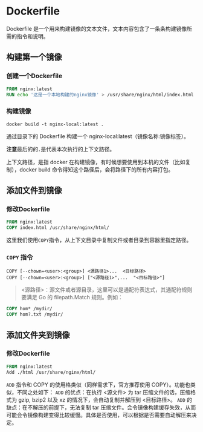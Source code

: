 # Dockerfile
Dockerfile 是一个用来构建镜像的文本文件，文本内容包含了一条条构建镜像所需的指令和说明。

## 构建第一个镜像

### 创建一个Dockerfile
``` Dockerfile
FROM nginx:latest
RUN echo '这是一个本地构建的nginx镜像' > /usr/share/nginx/html/index.html
```

### 构建镜像
```
docker build -t nginx-local:latest .
```
通过目录下的 Dockerfile 构建一个 nginx-local:latest（镜像名称:镜像标签）。

**注意**最后的的```.```是代表本次执行的上下文路径。

上下文路径，是指 docker 在构建镜像，有时候想要使用到本机的文件（比如复制），docker build 命令得知这个路径后，会将路径下的所有内容打包。

## 添加文件到镜像

### 修改Dockerfile
``` Dockerfile
FROM nginx:latest
COPY index.html /usr/share/nginx/html/
```
这里我们使用```COPY```指令，从上下文目录中复制文件或者目录到容器里指定路径。

### ```COPY``` 指令 
```
COPY [--chown=<user>:<group>] <源路径1>...  <目标路径>
COPY [--chown=<user>:<group>] ["<源路径1>",...  "<目标路径>"]
```

> <源路径>：源文件或者源目录，这里可以是通配符表达式，其通配符规则要满足 Go 的 filepath.Match 规则。例如：
``` Dockerfile
COPY hom* /mydir/
COPY hom?.txt /mydir/
```

## 添加文件夹到镜像

### 修改Dockerfile
``` Dockerfile
FROM nginx:latest
Add ./html /usr/share/nginx/html/
```

```ADD``` 指令和 COPY 的使用格类似（同样需求下，官方推荐使用 COPY）。功能也类似，不同之处如下：
```ADD``` 的优点：在执行 <源文件> 为 tar 压缩文件的话，压缩格式为 gzip, bzip2 以及 xz 的情况下，会自动复制并解压到 <目标路径>。
```ADD``` 的缺点：在不解压的前提下，无法复制 tar 压缩文件。会令镜像构建缓存失效，从而可能会令镜像构建变得比较缓慢。具体是否使用，可以根据是否需要自动解压来决定。
